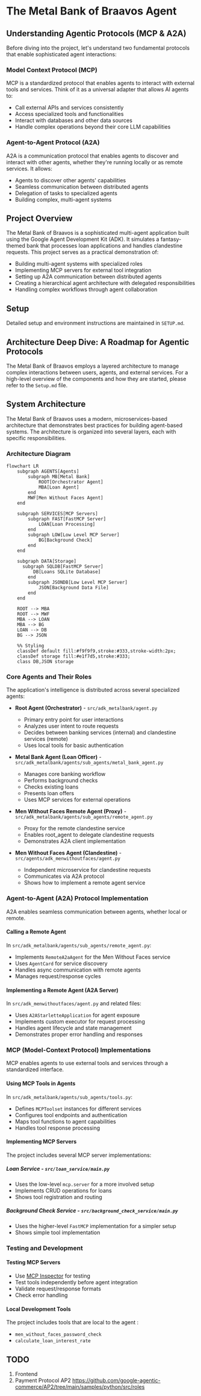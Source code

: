 # The Metal Bank of Braavos Agent

## Understanding Agentic Protocols (MCP & A2A)

Before diving into the project, let's understand two fundamental protocols that enable sophisticated agent interactions:

### Model Context Protocol (MCP)

MCP is a standardized protocol that enables agents to interact with external tools and services. Think of it as a universal adapter that allows AI agents to:

- Call external APIs and services consistently
- Access specialized tools and functionalities
- Interact with databases and other data sources
- Handle complex operations beyond their core LLM capabilities

### Agent-to-Agent Protocol (A2A)

A2A is a communication protocol that enables agents to discover and interact with other agents, whether they're running locally or as remote services. It allows:

- Agents to discover other agents' capabilities
- Seamless communication between distributed agents
- Delegation of tasks to specialized agents
- Building complex, multi-agent systems

## Project Overview

The Metal Bank of Braavos is a sophisticated multi-agent application built using the Google Agent Development Kit (ADK). It simulates a fantasy-themed bank that processes loan applications and handles clandestine requests. This project serves as a practical demonstration of:

- Building multi-agent systems with specialized roles
- Implementing MCP servers for external tool integration
- Setting up A2A communication between distributed agents
- Creating a hierarchical agent architecture with delegated responsibilities
- Handling complex workflows through agent collaboration

## Setup

Detailed setup and environment instructions are maintained in `SETUP.md`.

## Architecture Deep Dive: A Roadmap for Agentic Protocols

The Metal Bank of Braavos employs a layered architecture to manage complex interactions between users, agents, and external services. For a high-level overview of the components and how they are started, please refer to the `Setup.md` file.

## System Architecture

The Metal Bank of Braavos uses a modern, microservices-based architecture that demonstrates best practices for building agent-based systems. The architecture is organized into several layers, each with specific responsibilities.

### Architecture Diagram

```mermaid
flowchart LR
    subgraph AGENTS[Agents]
        subgraph MB[Metal Bank]
            ROOT[Orchestrator Agent]
            MBA[Loan Agent]
        end
        MWF[Men Without Faces Agent]
    end

    subgraph SERVICES[MCP Servers]
        subgraph FAST[FastMCP Server]
            LOAN[Loan Processing]
        end
        subgraph LOW[Low Level MCP Server]
            BG[Background Check]
        end
    end

    subgraph DATA[Storage]
      subgraph SQLDB[FastMCP Server]
          DB[Loans SQLite Database]
        end
        subgraph JSONDB[Low Level MCP Server]
            JSON[Background Data File]
        end
    end

    ROOT --> MBA
    ROOT --> MWF
    MBA --> LOAN
    MBA --> BG
    LOAN --> DB
    BG --> JSON

    %% Styling
    classDef default fill:#f9f9f9,stroke:#333,stroke-width:2px;
    classDef storage fill:#e1f7d5,stroke:#333;
    class DB,JSON storage
```

### Core Agents and Their Roles

The application's intelligence is distributed across several specialized agents:

- **Root Agent (Orchestrator)** - `src/adk_metalbank/agent.py`
  - Primary entry point for user interactions
  - Analyzes user intent to route requests
  - Decides between banking services (internal) and clandestine services (remote)
  - Uses local tools for basic authentication

- **Metal Bank Agent (Loan Officer)** - `src/adk_metalbank/agents/sub_agents/metal_bank_agent.py`
  - Manages core banking workflow
  - Performs background checks
  - Checks existing loans
  - Presents loan offers
  - Uses MCP services for external operations

- **Men Without Faces Remote Agent (Proxy)** - `src/adk_metalbank/agents/sub_agents/remote_agent.py`
  - Proxy for the remote clandestine service
  - Enables root_agent to delegate clandestine requests
  - Demonstrates A2A client implementation

- **Men Without Faces Agent (Clandestine)** - `src/agents/adk_menwithoutfaces/agent.py`
  - Independent microservice for clandestine requests
  - Communicates via A2A protocol
  - Shows how to implement a remote agent service

### Agent-to-Agent (A2A) Protocol Implementation

A2A enables seamless communication between agents, whether local or remote.

#### Calling a Remote Agent

In `src/adk_metalbank/agents/sub_agents/remote_agent.py`:

- Implements `RemoteA2aAgent` for the Men Without Faces service
- Uses `AgentCard` for service discovery
- Handles async communication with remote agents
- Manages request/response cycles

#### Implementing a Remote Agent (A2A Server)

In `src/adk_menwithoutfaces/agent.py` and related files:

- Uses `A2AStarletteApplication` for agent exposure
- Implements custom executor for request processing
- Handles agent lifecycle and state management
- Demonstrates proper error handling and responses

### MCP (Model-Context Protocol) Implementations

MCP enables agents to use external tools and services through a standardized interface.

#### Using MCP Tools in Agents

In `src/adk_metalbank/agents/sub_agents/tools.py`:

- Defines `MCPToolset` instances for different services
- Configures tool endpoints and authentication
- Maps tool functions to agent capabilities
- Handles tool response processing

#### Implementing MCP Servers

The project includes several MCP server implementations:

##### Loan Service - `src/loan_service/main.py`

- Uses the low-level `mcp.server` for a more involved setup
- Implements CRUD operations for loans
- Shows tool registration and routing

##### Background Check Service - `src/background_check_service/main.py`

- Uses the higher-level `FastMCP` implementation for a simpler setup
- Shows simple tool implementation

### Testing and Development

#### Testing MCP Servers

- Use [MCP Inspector](https://modelcontextprotocol.io/docs/tools/inspector) for testing
- Test tools independently before agent integration
- Validate request/response formats
- Check error handling

#### Local Development Tools

The project includes tools that are local to the agent :

- `men_without_faces_password_check`
- `calculate_loan_interest_rate`

## TODO

1. Frontend
2. Payment Protocol AP2 https://github.com/google-agentic-commerce/AP2/tree/main/samples/python/src/roles
